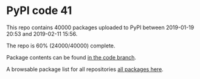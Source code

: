 # PyPI code 41

This repo contains 40000 packages uploaded to PyPI between 
2019-01-19 20:53 and 2019-02-11 15:56.

The repo is 60% (24000/40000) complete.

Package contents can be found [in the code branch](https://github.com/pypi-data/pypi-mirror-41/tree/code/packages).

A browsable package list for all repositories [all packages here](https://pypi-data.github.io/website/repositories/pypi-mirror-41).


